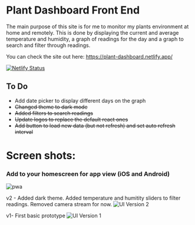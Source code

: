 # Plant Dashboard Front End

The main purpose of this site is for me to monitor my plants environment at home and remotely. This is done by displaying the current and average temperature and humidity, a graph of readings for the day and a graph to search and filter through readings. 

You can check the site out here: https://plant-dashboard.netlify.app/

[![Netlify Status](https://api.netlify.com/api/v1/badges/f314de0f-ce32-4af9-8b33-940b44c41d69/deploy-status)](https://app.netlify.com/sites/plant-dashboard/deploys)

## To Do
 - Add date picker to display different days on the graph
 - ~~Changed theme to dark mode~~
 - ~~Added filters to search readings~~
 - ~~Update logos to replace the default react ones~~
 - ~~Add button to load new data (but not refresh) and set auto refresh interval~~


# Screen shots: 



### Add to your homescreen for app view (iOS and Android)
![pwa](https://user-images.githubusercontent.com/34038688/115262080-33714580-a102-11eb-953a-1aebe3eccd4e.gif)

v2 - Added dark theme. Added temperature and humitity sliders to filter readings. Removed camera stream for now. 
![UI Version 2](https://user-images.githubusercontent.com/34038688/115248056-55180000-a0f5-11eb-8702-eedb5049be1d.gif)

v1- First basic prototype
![UI Version 1](https://user-images.githubusercontent.com/34038688/109585293-3b811180-7ad1-11eb-86b3-b6bddba92d9a.gif)




